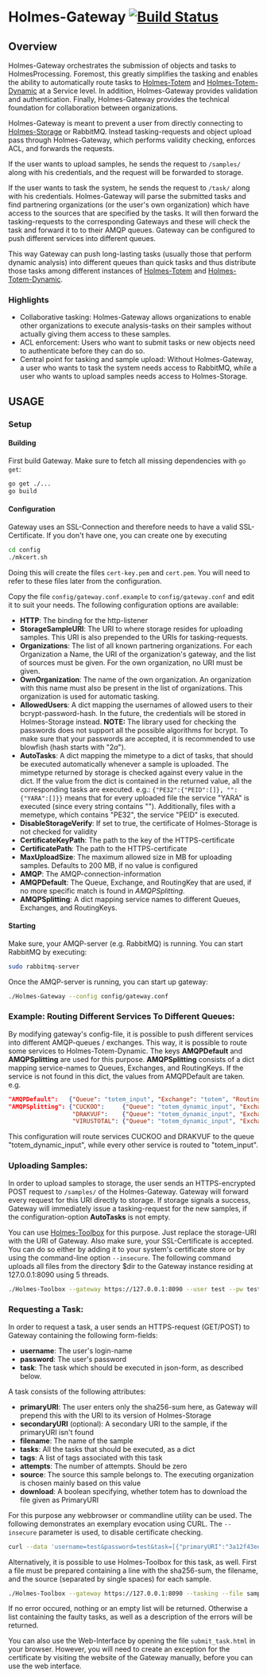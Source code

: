 # Holmes-Gateway [![Build Status](https://travis-ci.org/HolmesProcessing/Holmes-Gateway.svg?branch=master)](https://travis-ci.org/HolmesProcessing/Holmes-Gateway)

## Overview
Holmes-Gateway orchestrates the submission of objects and tasks to HolmesProcessing. Foremost, this greatly simplifies the tasking and enables the ability to automatically route tasks to [Holmes-Totem](https://github.com/HolmesProcessing/Holmes-Totem) and [Holmes-Totem-Dynamic](https://github.com/HolmesProcessing/Holmes-Totem-Dynamic) at a Service level. In addition, Holmes-Gateway provides validation and authentication. Finally, Holmes-Gateway provides the technical foundation for collaboration between organizations. 

Holmes-Gateway is meant to prevent a user from directly connecting to [Holmes-Storage](https://github.com/HolmesProcessing/Holmes-Storage) or RabbitMQ.
Instead tasking-requests and object upload pass through Holmes-Gateway, which performs validity checking, enforces ACL, and forwards the requests.

If the user wants to upload samples, he sends the request to `/samples/` along with his credentials, and the request will be forwarded to storage.

If the user wants to task the system, he sends the request to `/task/` along with his credentials. Holmes-Gateway will parse the submitted tasks and find partnering organizations (or the user's own organization) which have access to the sources that are specified by the tasks.
It will then forward the tasking-requests to the corresponding Gateways and these will check the task and forward it to to their AMQP queues.
Gateway can be configured to push different services into different queues.

This way Gateway can push long-lasting tasks (usually those that perform dynamic analysis) into different queues than quick tasks and thus distribute those tasks among different instances of [Holmes-Totem](https://github.com/HolmesProcessing/Holmes-Totem) and [Holmes-Totem-Dynamic](https://github.com/HolmesProcessing/Holmes-Totem-Dynamic).

### Highlights
* Collaborative tasking: Holmes-Gateway allows organizations to enable other organizations to execute analysis-tasks on their samples without actually giving them access to these samples.
* ACL enforcement: Users who want to submit tasks or new objects need to authenticate before they can do so.
* Central point for tasking and sample upload: Without Holmes-Gateway, a user who wants to task the system needs access to RabbitMQ, while a user who wants to upload samples needs access to Holmes-Storage.


## USAGE
### Setup
#### Building
First build Gateway. Make sure to fetch all missing dependencies with `go get`:

```sh
go get ./...
go build
```
#### Configuration
Gateway uses an SSL-Connection and therefore needs to have a valid SSL-Certificate.
If you don't have one, you can create one by executing
```sh
cd config
./mkcert.sh
```
Doing this will create the files `cert-key.pem` and `cert.pem`. You will need to refer to these files later from the configuration.

Copy the file `config/gateway.conf.example` to `config/gateway.conf` and edit it to suit your needs.
The following configuration options are available:
* **HTTP**: The binding for the http-listener
* **StorageSampleURI**: The URI to where storage resides for uploading samples. This URI is also prepended to the URIs for tasking-requests.
* **Organizations**: The list of all known partnering organizations. For each Organization a Name, the URI of the organization's gateway, and the list of sources must be given. For the own organization, no URI must be given.
* **OwnOrganization**: The name of the own organization. An organization with this name must also be present in the list of organizations. This organization is used for automatic tasking.
* **AllowedUsers**: A dict mapping the usernames of allowed users to their bcrypt-password-hash. In the future, the credentials will be stored in Holmes-Storage instead.
**NOTE:** The library used for checking the passwords does not support all the possible algorithms for bcrypt. To make sure that your passwords are accepted, it is recommended to use blowfish (hash starts with "$2a$").
* **AutoTasks**: A dict mapping the mimetype to a dict of tasks, that should be executed automatically whenever a sample is uploaded. The mimetype returned by storage is checked against every value in the dict. If the value from the dict is contained in the returned value, all the corresponding tasks are executed. e.g.: `{"PE32":{"PEID":[]}, "":{"YARA":[]}}` means that for every uploaded file the service "YARA" is executed (since every string contains ""). Additionally, files with a memetype, which contains "PE32", the service "PEID" is executed.
* **DisableStorageVerify**: If set to true, the certificate of Holmes-Storage is not checked for validity
* **CertificateKeyPath**: The path to the key of the HTTPS-certificate
* **CertificatePath**: The path to the HTTPS-certificate
* **MaxUploadSize**: The maximum allowed size in MB for uploading samples. Defaults to 200 MB, if no value is configured
* **AMQP**: The AMQP-connection-information
* **AMQPDefault**: The Queue, Exchange, and RoutingKey that are used, if no more specific match is found in *AMQPSplitting*.
* **AMQPSplitting**: A dict mapping service names to different Queues, Exchanges, and RoutingKeys.


#### Starting
Make sure, your AMQP-server (e.g. RabbitMQ) is running.
You can start RabbitMQ by executing:
```sh
sudo rabbitmq-server
```
Once the AMQP-server is running, you can start up gateway:
```sh
./Holmes-Gateway --config config/gateway.conf
```

### Example: Routing Different Services To Different Queues:
By modifying gateway's config-file, it is possible to push different services into different AMQP-queues / exchanges.
This way, it is possible to route some services to Holmes-Totem-Dynamic.
The keys **AMQPDefault** and **AMQPSplitting** are used for this purpose. **AMQPSplitting** consists of a dict mapping service-names to Queues, Exchanges, and RoutingKeys. If the service is not found in this dict, the values from AMQPDefault are taken.
e.g.
```json
"AMQPDefault":   {"Queue": "totem_input", "Exchange": "totem", "RoutingKey": "work.static.totem"},
"AMQPSplitting": {"CUCKOO":     {"Queue": "totem_dynamic_input", "Exchange": "totem_dynamic", "RoutingKey": "work.static.totem"},
                  "DRAKVUF":    {"Queue": "totem_dynamic_input", "Exchange": "totem_dynamic", "RoutingKey": "work.static.totem"},
                  "VIRUSTOTAL": {"Queue": "totem_dynamic_input", "Exchange": "totem_dynamic", "RoutingKey": "work.static.totem"}}
```
This configuration will route services CUCKOO and DRAKVUF to the queue "totem_dynamic_input", while every other service is routed to "totem_input".


### Uploading Samples:
In order to upload samples to storage, the user sends an HTTPS-encrypted POST request
to `/samples/` of the Holmes-Gateway.
Gateway will forward every request for this URI directly to storage.
If storage signals a success, Gateway will immediately issue a tasking-request
for the new samples, if the configuration-option **AutoTasks** is not empty.

You can use [Holmes-Toolbox](https://github.com/HolmesProcessing/Holmes-Toolbox)
for this purpose. Just replace the storage-URI with the URI of Gateway.
Also make sure, your SSL-Certificate is accepted. You can do so either by adding it to your system's certificate store or by using the command-line option `--insecure`.
The following command uploads all files from the directory $dir to the Gateway instance residing at 127.0.0.1:8090 using 5 threads.
```sh
./Holmes-Toolbox --gateway https://127.0.0.1:8090 --user test --pw test --dir $dir --src foo --comment something --workers 5 --insecure
```

### Requesting a Task:
In order to request a task, a user sends an HTTPS-request (GET/POST) to Gateway
containing the following form-fields:
* **username**: The user's login-name
* **password**: The user's password
* **task**: The task which should be executed in json-form, as described below.

A task consists of the following attributes:
* **primaryURI**: The user enters only the sha256-sum here, as Gateway will
prepend this with the URI to its version of Holmes-Storage
* **secondaryURI** (optional): A secondary URI to the sample, if the primaryURI isn't found
* **filename**: The name of the sample
* **tasks**: All the tasks that should be executed, as a dict
* **tags**: A list of tags associated with this task
* **attempts**: The number of attempts. Should be zero
* **source**: The source this sample belongs to. The executing organization is chosen mainly based on this value
* **download**: A boolean specifying, whether totem has to download the file given as PrimaryURI

For this purpose any webbrowser or commandline utility can be used.
The following demonstrates an exemplary evocation using CURL.
The `--insecure` parameter is used, to disable certificate checking.

```sh
curl --data 'username=test&password=test&task=[{"primaryURI":"3a12f43eeb0c45d241a8f447d4661d9746d6ea35990953334f5ec675f60e36c5","secondaryURI":"","filename":"myfile","tasks":{"PEID":[],"YARA":[]},"tags":["test1"],"attempts":0,"source":"src1","download":true}]' --insecure https://localhost:8090/task/
```

Alternatively, it is possible to use Holmes-Toolbox for this task, as well. First a file must be prepared containing a line with the sha256-sum, the filename, and the source (separated by single spaces) for each sample.
```sh
./Holmes-Toolbox --gateway https://127.0.0.1:8090 --tasking --file sampleFile --user test --pw test --tasks '{"PEID":[], "YARA":[]}' --tags '["mytag"]' --comment 'mycomment' --insecure
```

If no error occured, nothing or an empty list will be returned. Otherwise a list containing the
faulty tasks, as well as a description of the errors will be returned.

You can also use the Web-Interface by opening the file `submit_task.html` in your browser. However, you will need to create an exception for the certificate by visiting the website of the Gateway manually, before you can use the web interface.
